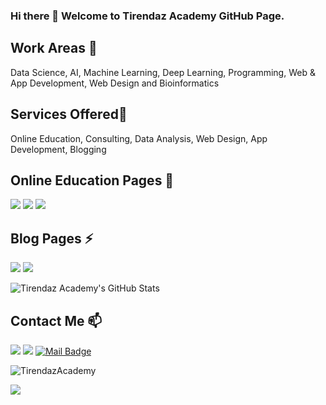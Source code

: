 ### Hi there 👋 Welcome to Tirendaz Academy GitHub Page.

## Work Areas 🔭

Data Science, AI, Machine Learning, Deep Learning, Programming, Web & App Development, Web Design and Bioinformatics

## Services Offered🌱

Online Education, Consulting, Data Analysis, Web Design, App Development, Blogging

## Online Education Pages 👯


[![](https://img.shields.io/badge/YouTube-English-deeppink?style=for-the-badge&logo=youtube&logoColor=white)](https://www.youtube.com/tirendazakaemi)
[![](https://img.shields.io/badge/YouTube-English-red?style=for-the-badge&logo=youtube&logoColor=white)](https://www.youtube.com/channel/UCFU9Go20p01kC64w-tmFORw)
[![](https://img.shields.io/badge/Udemy-Education-green?style=for-the-badge&logo=youtube&logoColor=white)](https://www.udemy.com/user/tirendaz-akademi-2)

## Blog Pages ⚡

[![](https://img.shields.io/badge/Medium-English-orangered&style=for-the-badge&logo=medium&logoColor=white)](https://tirendazacademy.medium.com)
[![](https://img.shields.io/badge/medium-Türkçe-darkred.svg?&style=for-the-badge&logo=medium&logoColor=white)](https://tirendazakademi.medium.com)

![Tirendaz Academy's GitHub Stats](https://github-readme-stats.vercel.app/api?username=TirendazAcademy&show_icons=true)

## Contact Me 📫

[![](https://img.shields.io/badge/linkedin-%230077B5.svg?&style=for-the-badge&logo=linkedin&logoColor=white)](https://www.linkedin.com/in/tirendaz-academy/)
[![](https://img.shields.io/badge/twitter-%231DA1F2.svg?&style=for-the-badge&logo=twitter&logoColor=white)](https://www.twitter.com/TirendazAcademy)
[![Mail Badge](https://img.shields.io/badge/tirendaziletisim@gmail.com-c14438?style=for-the-badge&logo=Gmail&logoColor=white&link=mailto:tirendaziletisim@gmail.com)](mailto:tirendaziletisim@gmail.com)

<p align="left"> <img src="https://komarev.com/ghpvc/?username=TirendazAcademy" alt="TirendazAcademy" /> </p>

[![](https://img.shields.io/github/followers/cobanov?style=social)](https://www.github.com/cobanov)








<!--
**TirendazAcademy/TirendazAcademy** is a ✨ _special_ ✨ repository because its `README.md` (this file) appears on your GitHub profile.

Here are some ideas to get you started:

- 🔭 I’m currently working on ...
- 🌱 I’m currently learning ...
- 👯 I’m looking to collaborate on ...
- 🤔 I’m looking for help with ...
- 💬 Ask me about ...
- 📫 How to reach me: ...
- 😄 Pronouns: ...
- ⚡ Fun fact: ...

[![](https://img.shields.io/badge/youtube-%23FF0000.svg?&style=for-the-badge&logo=youtube&logoColor=white")](https://www.youtube.com/tirendazakademi)
[![](https://img.shields.io/badge/youtube-%23FF0000.svg?&style=for-the-badge&logo=youtube&logoColor=white")](https://www.youtube.com/channel/UCFU9Go20p01kC64w-tmFORw)

-->
